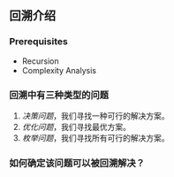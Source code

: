 ## 回溯介绍
### Prerequisites

   * Recursion
   * Complexity Analysis

### 回溯中有三种类型的问题

1. *决策问题*，我们寻找一种可行的解决方案。
2. *优化问题*，我们寻找最优方案。
3. *枚举问题*，我们寻找所有可行的解决方案。

### 如何确定该问题可以被回溯解决？

